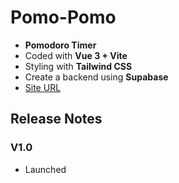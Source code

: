 # Pomo-Pomo
- **Pomodoro Timer**
- Coded with **Vue 3 + Vite**
- Styling with **Tailwind CSS**
- Create a backend using **Supabase**
- [Site URL](https://pomo-pomo.netlify.app/home)

## Release Notes
### V1.0
- Launched
